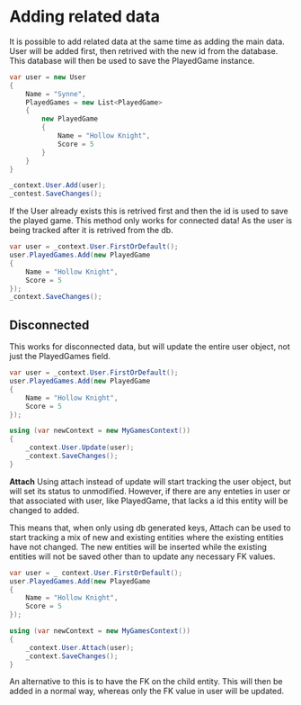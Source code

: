 # Adding related data
It is possible to add related data at the same time as adding the main data. User will be added first, then
retrived with the new id from the database. This database will then be used to save the PlayedGame instance.

```C#
var user = new User
{
    Name = "Synne",
    PlayedGames = new List<PlayedGame> 
    {
        new PlayedGame
        {
            Name = "Hollow Knight",
            Score = 5
        }
    }
}

_context.User.Add(user);
_contest.SaveChanges();
```

If the User already exists this is retrived first and then the id is used to save the
played game. This method only works for connected data! As the user is being tracked after it
is retrived from the db.

```C#
var user = _context.User.FirstOrDefault();
user.PlayedGames.Add(new PlayedGame
{
    Name = "Hollow Knight",
    Score = 5
});
_context.SaveChanges();
```

## Disconnected

This works for disconnected data, but will update the entire user object, not just the PlayedGames field.
```C#
var user = _context.User.FirstOrDefault();
user.PlayedGames.Add(new PlayedGame
{
    Name = "Hollow Knight",
    Score = 5
});

using (var newContext = new MyGamesContext())
{
    _context.User.Update(user);
    _context.SaveChanges();
}
```

**Attach**
Using attach instead of update will start tracking the user object, but will set its status to unmodified. However, if
there are any enteties in user or that associated with user, like PlayedGame, that lacks a id this entity will be changed
to added.

This means that, when only using db generated keys, Attach can be used to start tracking a mix of new and existing entities where the existing entities have not changed. The new entities will be inserted while the existing entities will not be saved other than to update any necessary FK values.

```C#
var user = _ context.User.FirstOrDefault();
user.PlayedGames.Add(new PlayedGame
{
    Name = "Hollow Knight",
    Score = 5
});

using (var newContext = new MyGamesContext())
{
    _context.User.Attach(user);
    _context.SaveChanges();
}
```

An alternative to this is to have the FK on the child entity. This will then be added in a normal way, whereas
only the FK value in user will be updated.